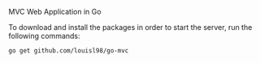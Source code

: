 MVC Web Application in Go

To download and install the packages in order to start the server, run the following commands:

~~~
go get github.com/louisl98/go-mvc
~~~
